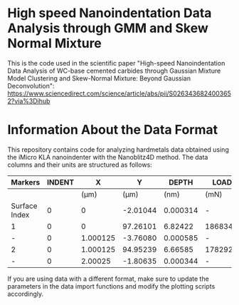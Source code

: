 # High speed Nanoindentation Data Analysis through GMM and Skew Normal Mixture
This is the code used in the scientific paper "High-speed Nanoindentation Data Analysis of WC-base cemented carbides through Gaussian Mixture Model Clustering and Skew-Normal Mixture: Beyond Gaussian Deconvolution": https://www.sciencedirect.com/science/article/abs/pii/S0263436824003652?via%3Dihub

# Information About the Data Format

This repository contains code for analyzing hardmetals data obtained using the iMicro KLA nanoindenter with the Nanoblitz4D method. The data columns and their units are structured as follows:

| Markers       | INDENT | X        | Y        | DEPTH      | LOAD       | STIFFNESS   | HARDNESS    | MODULUS     |
|---------------|--------|----------|----------|------------|------------|-------------|-------------|-------------|
|               |        | (µm)     | (µm)     | (nm)       | (mN)       | (N/m)       | (GPa)       | (GPa)       |
| Surface Index | 0      | 0        | -2.01044 | 0.000314   | -          | -           | -           | -           |
| 1             | 0      | 0        | 97.26101 | 6.82422    | 186834.7   | 31.07447    | 464.907     |
| -             | 0      | 1.000125 | -3.76080 | 0.000585   | -          | -           | -           |
| 2             | 0      | 1.000125 | 94.95239 | 6.66585    | 178292.5   | 32.37595    | 455.2633    |
| -             | 0      | 2.00025  | -1.80635 | 0.000344   | -          | -           | -           |

If you are using data with a different format, make sure to update the parameters in the data import functions and modify the plotting scripts accordingly.

